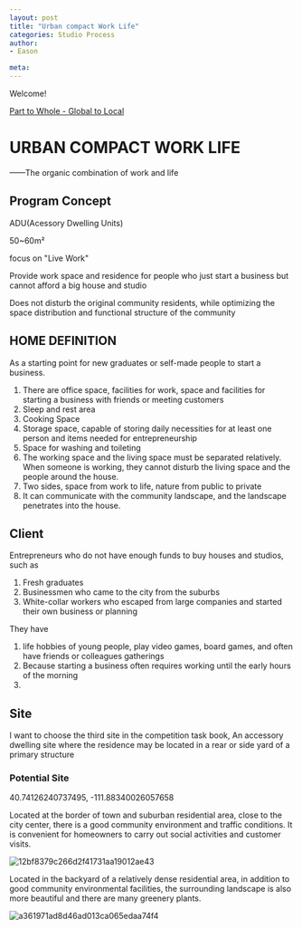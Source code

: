 ```yaml
---
layout: post
title: "Urban compact Work Life"
categories: Studio Process
author:
- Eason

meta:
---
```


Welcome!

[Part to Whole - Global to Local](http://keanmgc.github.io/2021fall3yr-studio/)

# URBAN COMPACT WORK LIFE
——The organic combination of work and life

## Program Concept
ADU(Acessory Dwelling Units)

50~60m²

focus on "Live Work"

Provide work space and residence for people who just start a business but cannot afford a big house and studio

Does not disturb the original community residents, while optimizing the space distribution and functional structure of the community

## HOME DEFINITION

As a starting point for new graduates or self-made people to start a business.

1. There are office space, facilities for work, space and facilities for starting a business with friends or meeting customers
2. Sleep and rest area
3. Cooking Space 
4. Storage space, capable of storing daily necessities for at least one person and items needed for entrepreneurship
5. Space for washing and toileting
6. The working space and the living space must be separated relatively. When someone is working, they cannot disturb the living space and the people around the house.
7. Two sides, space from work to life, nature from public to private
8. It can communicate with the community landscape, and the landscape penetrates into the house.

## Client

Entrepreneurs who do not have enough funds to buy houses and studios, such as

1. Fresh graduates
2. Businessmen who came to the city from the suburbs
3. White-collar workers who escaped from large companies and started their own business or planning

They have
1. life hobbies of young people, play video games, board games, and often have friends or colleagues gatherings
2. Because starting a business often requires working until the early hours of the morning
3. 

## Site
I want to choose the third site in the competition task book, An accessory dwelling site where the residence may be located in a rear or side yard of a primary structure

### Potential Site


40.74126240737495, -111.88340026057658

Located at the border of town and suburban residential area, close to the city center, there is a good community environment and traffic conditions. It is convenient for homeowners to carry out social activities and customer visits.

![12bf8379c266d2f41731aa19012ae43](https://user-images.githubusercontent.com/90549907/133080122-50223270-5c39-4815-8b93-759c0df622fc.png)

Located in the backyard of a relatively dense residential area, in addition to good community environmental facilities, the surrounding landscape is also more beautiful and there are many greenery plants.

![a361971ad8d46ad013ca065edaa74f4](https://user-images.githubusercontent.com/90549907/133080668-b64b0172-1f51-4a54-a1d0-80a8b6efc249.png)












